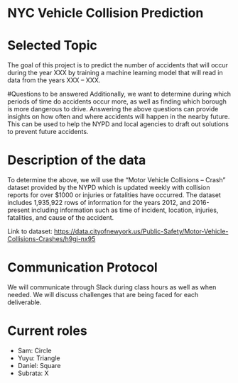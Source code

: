 # NYC Vehicle Collision Prediction

# Selected Topic
The goal of this project is to predict the number of accidents that will occur during the year XXX by training a machine learning model that will read in data from the years XXX – XXX.

#Questions to be answered
Additionally, we want to determine during which periods of time do accidents occur more, as well as finding which borough is more dangerous to drive. Answering the above questions can provide insights on how often and where accidents will happen in the nearby future. This can be used to help the NYPD and local agencies to draft out solutions to prevent future accidents.

# Description of the data
To determine the above, we will use the “Motor Vehicle Collisions – Crash” dataset provided by the NYPD which is updated weekly with collision reports for over $1000 or injuries or fatalities have occurred. The dataset includes 1,935,922 rows of information for the years 2012, and 2016-present including information such as time of incident, location, injuries, fatalities, and cause of the accident.

Link to dataset: https://data.cityofnewyork.us/Public-Safety/Motor-Vehicle-Collisions-Crashes/h9gi-nx95

# Communication Protocol

We will communicate through Slack during class hours as well as when needed. We will discuss challenges that are being faced for each deliverable.

# Current roles

- Sam: Circle
- Yuyu: Triangle
- Daniel: Square
- Subrata: X

